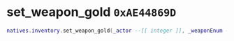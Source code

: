 # set_weapon_gold `0xAE44869D`

```lua
natives.inventory.set_weapon_gold(_actor --[[ integer ]], _weaponEnum --[[ number ]], _gold --[[ boolean ]])
```